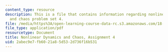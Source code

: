 ```yaml
---
content_type: resource
description: This is a file that contains information regarding nonlinear dynamics
  and chaos problem set 4.
file: /media/https%3A/open-learning-course-data-rc.s3.amazonaws.com/18-385j-nonlinear-dynamics-and-chaos-fall-2014/2abec9e7fb6021a85d532d736f16b531_MIT18_385JF14_Pset4.pdf
file_type: application/pdf
resourcetype: Document
title: Nonlinear Dynamics and Chaos, Assignment 4
uid: 2abec9e7-fb60-21a8-5d53-2d736f16b531
---
```

